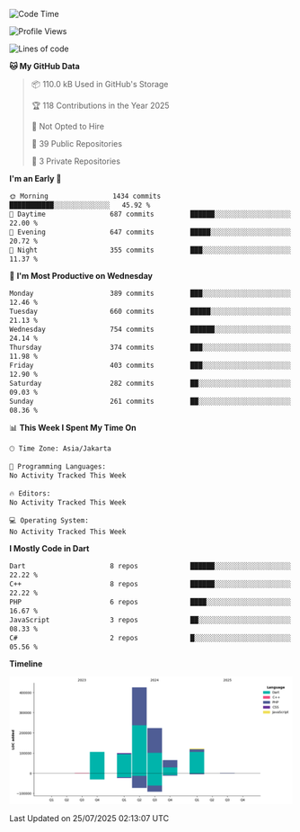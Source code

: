 <!--START_SECTION:waka-->
![Code Time](http://img.shields.io/badge/Code%20Time-447%20hrs%2029%20mins-blue)

![Profile Views](http://img.shields.io/badge/Profile%20Views-0-blue)

![Lines of code](https://img.shields.io/badge/From%20Hello%20World%20I%27ve%20Written-1.0%20million%20lines%20of%20code-blue)

**🐱 My GitHub Data** 

> 📦 110.0 kB Used in GitHub's Storage 
 > 
> 🏆 118 Contributions in the Year 2025
 > 
> 🚫 Not Opted to Hire
 > 
> 📜 39 Public Repositories 
 > 
> 🔑 3 Private Repositories 
 > 
**I'm an Early 🐤** 

```text
🌞 Morning                1434 commits        ███████████░░░░░░░░░░░░░░   45.92 % 
🌆 Daytime                687 commits         ██████░░░░░░░░░░░░░░░░░░░   22.00 % 
🌃 Evening                647 commits         █████░░░░░░░░░░░░░░░░░░░░   20.72 % 
🌙 Night                  355 commits         ███░░░░░░░░░░░░░░░░░░░░░░   11.37 % 
```
📅 **I'm Most Productive on Wednesday** 

```text
Monday                   389 commits         ███░░░░░░░░░░░░░░░░░░░░░░   12.46 % 
Tuesday                  660 commits         █████░░░░░░░░░░░░░░░░░░░░   21.13 % 
Wednesday                754 commits         ██████░░░░░░░░░░░░░░░░░░░   24.14 % 
Thursday                 374 commits         ███░░░░░░░░░░░░░░░░░░░░░░   11.98 % 
Friday                   403 commits         ███░░░░░░░░░░░░░░░░░░░░░░   12.90 % 
Saturday                 282 commits         ██░░░░░░░░░░░░░░░░░░░░░░░   09.03 % 
Sunday                   261 commits         ██░░░░░░░░░░░░░░░░░░░░░░░   08.36 % 
```


📊 **This Week I Spent My Time On** 

```text
🕑︎ Time Zone: Asia/Jakarta

💬 Programming Languages: 
No Activity Tracked This Week

🔥 Editors: 
No Activity Tracked This Week

💻 Operating System: 
No Activity Tracked This Week
```

**I Mostly Code in Dart** 

```text
Dart                     8 repos             ██████░░░░░░░░░░░░░░░░░░░   22.22 % 
C++                      8 repos             ██████░░░░░░░░░░░░░░░░░░░   22.22 % 
PHP                      6 repos             ████░░░░░░░░░░░░░░░░░░░░░   16.67 % 
JavaScript               3 repos             ██░░░░░░░░░░░░░░░░░░░░░░░   08.33 % 
C#                       2 repos             █░░░░░░░░░░░░░░░░░░░░░░░░   05.56 % 
```



**Timeline**

![Lines of Code chart](https://raw.githubusercontent.com/PradiptaAhmad/PradiptaAhmad/main/assets/bar_graph.png)


 Last Updated on 25/07/2025 02:13:07 UTC
<!--END_SECTION:waka-->
